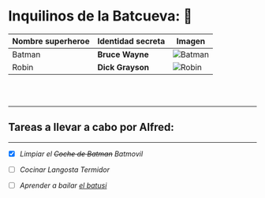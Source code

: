# Inquilinos de la Batcueva: :bat:

|Nombre superheroe |Identidad secreta | Imagen |
|------------------|------------------|--------|
|Batman            |**Bruce Wayne**   |![Batman](https://mural.uv.es/franpevi/batman.jpg)|
|Robin             |**Dick Grayson**  |![Robin](https://mural.uv.es/franpevi/robin.jpg)  |

<br>
<br>

***
## Tareas a llevar a cabo por Alfred:

***
- [x] *Limpiar el ~~Coche de Batman~~ Batmovil*
- [ ] *Cocinar Langosta Termidor*
- [ ] *Aprender a bailar [el batusi](https://youtu.be/wnoBD1OPUX4)*

